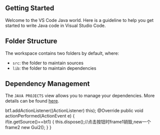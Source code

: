 ## Getting Started

Welcome to the VS Code Java world. Here is a guideline to help you get started to write Java code in Visual Studio Code.

## Folder Structure

The workspace contains two folders by default, where:

- `src`: the folder to maintain sources
- `lib`: the folder to maintain dependencies

## Dependency Management

The `JAVA PROJECTS` view allows you to manage your dependencies. More details can be found [here](https://github.com/microsoft/vscode-java-dependency#manage-dependencies).

bt1.addActionListener((ActionListener) this);
@Override
    public void actionPerformed(ActionEvent e) {        
        if(e.getSource()==bt1)
        {
            this.dispose();//点击按钮时frame1销毁,new一个frame2
            new Gui2();
        }
    }